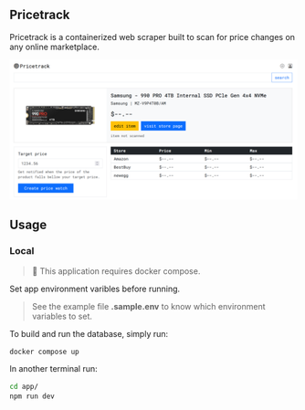 ## Pricetrack

Pricetrack is a containerized web scraper built to scan for price changes on any online marketplace.

<!-- ![Pricetrack home page screenshot](/app/public/images/screenshots/homepage.png "Pricetrack home page") -->
![Pricetrack item page screenshot](/app/public/images/screenshots/itempage.png "Pricetrack item page")

## Usage
### Local

>📝 This application requires docker compose. 

Set app environment varibles before running.
> See the example file **.sample.env** to know which environment variables to set.

To build and run the database, simply run:

```bash
docker compose up
```

In another terminal run:

```bash
cd app/
npm run dev
```
